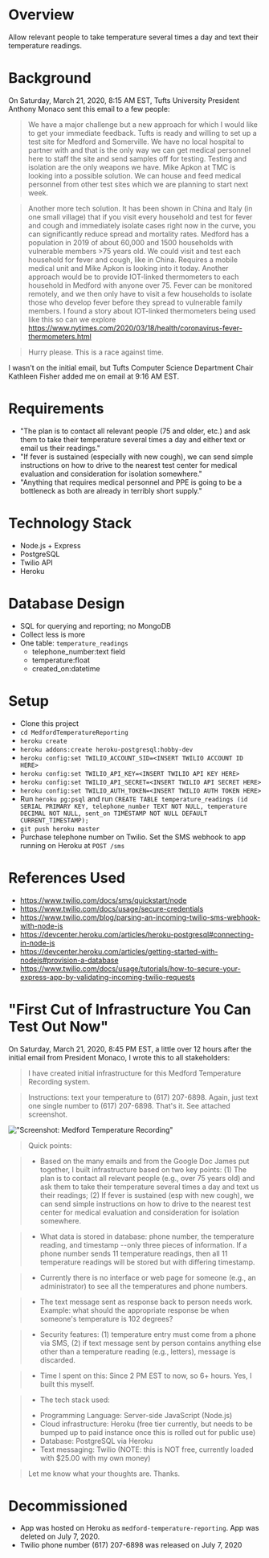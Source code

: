 # Overview
Allow relevant people to take temperature several times a day and text their temperature readings.

# Background
On Saturday, March 21, 2020, 8:15 AM EST, Tufts University President Anthony Monaco sent this email to a few people:

> We have a major challenge but a new approach for which I would like to get your immediate feedback. Tufts is ready and willing to set up a test site for Medford and Somerville. We have no local hospital to partner with and that is the only way we can get medical personnel here to staff the site and send samples off for testing. Testing and isolation are the only weapons we have. Mike Apkon at TMC is looking into a possible solution. We can house and feed medical personnel from other test sites which we are planning to start next week.

> Another more tech solution. It has been shown in China and Italy (in one small village) that if you visit every household and test for fever and cough and immediately isolate cases right now in the curve, you can significantly reduce spread and mortality rates. Medford has a population in 2019 of about 60,000 and 1500 households with vulnerable members >75 years old. We could visit and test each household for fever and cough, like in China. Requires a mobile medical unit and Mike Apkon is looking into it today. Another approach would be to provide IOT-linked thermometers to each household in Medford with anyone over 75. Fever can be monitored remotely, and we then only have to visit a few households to isolate those who develop fever before they spread to vulnerable family members. I found a story about IOT-linked thermometers being used like this so can we explore https://www.nytimes.com/2020/03/18/health/coronavirus-fever-thermometers.html

> Hurry please. This is a race against time.

I wasn't on the initial email, but Tufts Computer Science Department Chair Kathleen Fisher added me on email at 9:16 AM EST.

# Requirements
* "The plan is to contact all relevant people (75 and older, etc.) and ask them to take their temperature several times a day and either text or email us their readings."
* "If fever is sustained (especially with new cough), we can send simple instructions on how to drive to the nearest test center for medical evaluation and consideration for isolation somewhere."
* "Anything that requires medical personnel and PPE is going to be a bottleneck as both are already in terribly short supply."

# Technology Stack
* Node.js + Express
* PostgreSQL
* Twilio API
* Heroku

# Database Design
* SQL for querying and reporting; no MongoDB
* Collect less is more
* One table: `temperature_readings`
  - telephone_number:text field
  - temperature:float
  - created_on:datetime

# Setup
* Clone this project
* `cd MedfordTemperatureReporting`
* `heroku create`
* `heroku addons:create heroku-postgresql:hobby-dev`
* `heroku config:set TWILIO_ACCOUNT_SID=<INSERT TWILIO ACCOUNT ID HERE>`
* `heroku config:set TWILIO_API_KEY=<INSERT TWILIO API KEY HERE>`
* `heroku config:set TWILIO_API_SECRET=<INSERT TWILIO API SECRET HERE>`
* `heroku config:set TWILIO_AUTH_TOKEN=<INSERT TWILIO AUTH TOKEN HERE>`
* Run `heroku pg:psql` and run `CREATE TABLE temperature_readings (id SERIAL PRIMARY KEY, telephone_number TEXT NOT NULL, temperature DECIMAL NOT NULL, sent_on TIMESTAMP NOT NULL DEFAULT CURRENT_TIMESTAMP);`
* `git push heroku master`
* Purchase telephone number on Twilio.  Set the SMS webhook to app running on Heroku at `POST /sms`

# References Used
* https://www.twilio.com/docs/sms/quickstart/node
* https://www.twilio.com/docs/usage/secure-credentials
* https://www.twilio.com/blog/parsing-an-incoming-twilio-sms-webhook-with-node-js
* https://devcenter.heroku.com/articles/heroku-postgresql#connecting-in-node-js
* https://devcenter.heroku.com/articles/getting-started-with-nodejs#provision-a-database
* https://www.twilio.com/docs/usage/tutorials/how-to-secure-your-express-app-by-validating-incoming-twilio-requests

# "First Cut of Infrastructure You Can Test Out Now"
On Saturday, March 21, 2020, 8:45 PM EST, a little over 12 hours after the initial email from President Monaco, I wrote this to all stakeholders:

> I have created initial infrastructure for this Medford Temperature Recording system.

> Instructions: text your temperature to (617) 207-6898.  Again, just text one single number to (617) 207-6898.  That's it.  See attached screenshot.

!["Screenshot: Medford Temperature Recording"](screenshot.jpg "Screenshot: Medford Temperature Recording")

> Quick points:

> * Based on the many emails and from the Google Doc James put together, I built infrastructure based on two key points: (1) The plan is to contact all relevant people (e.g., over 75 years old) and ask them to take their temperature several times a day and text us their readings; (2) If fever is sustained (esp with new cough), we can send simple instructions on how to drive to the nearest test center for medical evaluation and consideration for isolation somewhere.

> * What data is stored in database: phone number, the temperature reading, and timestamp --only three pieces of information.  If a phone number sends 11 temperature readings, then all 11 temperature readings will be stored but with differing timestamp.

> * Currently there is no interface or web page for someone (e.g., an administrator) to see all the temperatures and phone numbers.

> * The text message sent as response back to person needs work.  Example: what should the appropriate response be when someone's temperature is 102 degrees?

> * Security features: (1) temperature entry must come from a phone via SMS, (2) if text message sent by person contains anything else other than a temperature reading (e.g., letters), message is discarded.

> * Time I spent on this: Since 2 PM EST to now, so 6+ hours.  Yes, I built this myself.

> * The tech stack used:
>  - Programming Language: Server-side JavaScript (Node.js)
>  - Cloud infrastructure: Heroku (free tier currently, but needs to be bumped up to paid instance once this is rolled out for public use)
>  - Database: PostgreSQL via Heroku
>  - Text messaging: Twilio (NOTE: this is NOT free, currently loaded with $25.00 with my own money)

> Let me know what your thoughts are.  Thanks.

# Decommissioned
* App was hosted on Heroku as `medford-temperature-reporting`.  App was deleted on July 7, 2020.
* Twilio phone number (617) 207-6898 was released on July 7, 2020